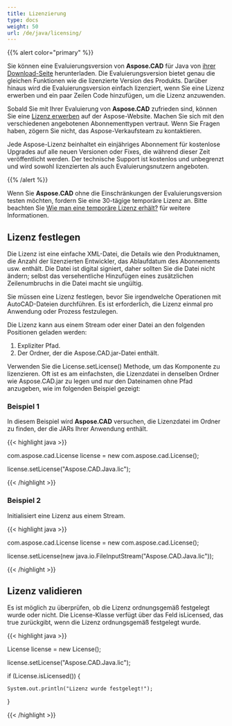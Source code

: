 ```yaml
---
title: Lizenzierung
type: docs
weight: 50
url: /de/java/licensing/
---
```


{{% alert color="primary" %}}

Sie können eine Evaluierungsversion von **Aspose.CAD** für Java von [ihrer Download-Seite](https://releases.aspose.com/java/repo/com/aspose/aspose-cad/) herunterladen. Die Evaluierungsversion bietet genau die gleichen Funktionen wie die lizenzierte Version des Produkts. Darüber hinaus wird die Evaluierungsversion einfach lizenziert, wenn Sie eine Lizenz erwerben und ein paar Zeilen Code hinzufügen, um die Lizenz anzuwenden.

Sobald Sie mit Ihrer Evaluierung von **Aspose.CAD** zufrieden sind, können Sie eine [Lizenz erwerben](https://purchase.aspose.com/buy) auf der Aspose-Website. Machen Sie sich mit den verschiedenen angebotenen Abonnementtypen vertraut. Wenn Sie Fragen haben, zögern Sie nicht, das Aspose-Verkaufsteam zu kontaktieren.

Jede Aspose-Lizenz beinhaltet ein einjähriges Abonnement für kostenlose Upgrades auf alle neuen Versionen oder Fixes, die während dieser Zeit veröffentlicht werden. Der technische Support ist kostenlos und unbegrenzt und wird sowohl lizenzierten als auch Evaluierungsnutzern angeboten.

{{% /alert %}}

Wenn Sie **Aspose.CAD** ohne die Einschränkungen der Evaluierungsversion testen möchten, fordern Sie eine 30-tägige temporäre Lizenz an. Bitte beachten Sie [Wie man eine temporäre Lizenz erhält?](https://purchase.aspose.com/temporary-license) für weitere Informationen.

## **Lizenz festlegen**

Die Lizenz ist eine einfache XML-Datei, die Details wie den Produktnamen, die Anzahl der lizenzierten Entwickler, das Ablaufdatum des Abonnements usw. enthält. Die Datei ist digital signiert, daher sollten Sie die Datei nicht ändern; selbst das versehentliche Hinzufügen eines zusätzlichen Zeilenumbruchs in die Datei macht sie ungültig.

Sie müssen eine Lizenz festlegen, bevor Sie irgendwelche Operationen mit AutoCAD-Dateien durchführen. Es ist erforderlich, die Lizenz einmal pro Anwendung oder Prozess festzulegen.

Die Lizenz kann aus einem Stream oder einer Datei an den folgenden Positionen geladen werden:

1. Expliziter Pfad.
1. Der Ordner, der die Aspose.CAD.jar-Datei enthält.

Verwenden Sie die License.setLicense() Methode, um das Komponente zu lizenzieren. Oft ist es am einfachsten, die Lizenzdatei in denselben Ordner wie Aspose.CAD.jar zu legen und nur den Dateinamen ohne Pfad anzugeben, wie im folgenden Beispiel gezeigt:

### **Beispiel 1**

In diesem Beispiel wird **Aspose.CAD** versuchen, die Lizenzdatei im Ordner zu finden, der die JARs Ihrer Anwendung enthält.

{{< highlight java >}}

com.aspose.cad.License license = new com.aspose.cad.License();

license.setLicense("Aspose.CAD.Java.lic");

{{< /highlight >}}

### **Beispiel 2**

Initialisiert eine Lizenz aus einem Stream.

{{< highlight java >}}

com.aspose.cad.License license = new com.aspose.cad.License();

license.setLicense(new java.io.FileInputStream("Aspose.CAD.Java.lic"));

{{< /highlight >}}

## **Lizenz validieren**

Es ist möglich zu überprüfen, ob die Lizenz ordnungsgemäß festgelegt wurde oder nicht. Die License-Klasse verfügt über das Feld isLicensed, das true zurückgibt, wenn die Lizenz ordnungsgemäß festgelegt wurde.

{{< highlight java >}}

License license = new License();

license.setLicense("Aspose.CAD.Java.lic");

if (License.isLicensed()) {

    System.out.println("Lizenz wurde festgelegt!");

}

{{< /highlight >}}

